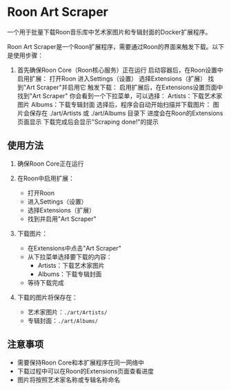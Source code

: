 # Roon Art Scraper

一个用于批量下载Roon音乐库中艺术家图片和专辑封面的Docker扩展程序。

 
Roon Art Scraper是一个Roon扩展程序，需要通过Roon的界面来触发下载。以下是使用步骤：
1. 首先确保Roon Core（Roon核心服务）正在运行
启动容器后，在Roon设置中启用扩展：
打开Roon
进入Settings（设置）
选择Extensions（扩展）
找到"Art Scraper"并启用它
触发下载：
启用扩展后，在Extensions设置页面中找到"Art Scraper"
你会看到一个下拉菜单，可以选择：
Artists：下载艺术家图片
Albums：下载专辑封面
选择后，程序会自动开始扫描并下载图片：
图片会保存在 ./art/Artists 或 ./art/Albums 目录下
进度会在Roon的Extensions页面显示
下载完成后会显示"Scraping done!"的提示



## 使用方法

1. 确保Roon Core正在运行

2. 在Roon中启用扩展：
   - 打开Roon
   - 进入Settings（设置）
   - 选择Extensions（扩展）
   - 找到并启用"Art Scraper"

3. 下载图片：
   - 在Extensions中点击"Art Scraper"
   - 从下拉菜单选择要下载的内容：
     - Artists：下载艺术家图片
     - Albums：下载专辑封面
   - 等待下载完成

4. 下载的图片将保存在：
   - 艺术家图片：`./art/Artists/`
   - 专辑封面：`./art/Albums/`

## 注意事项

- 需要保持Roon Core和本扩展程序在同一网络中
- 下载过程中可以在Roon的Extensions页面查看进度
- 图片将按照艺术家名称或专辑名称命名
